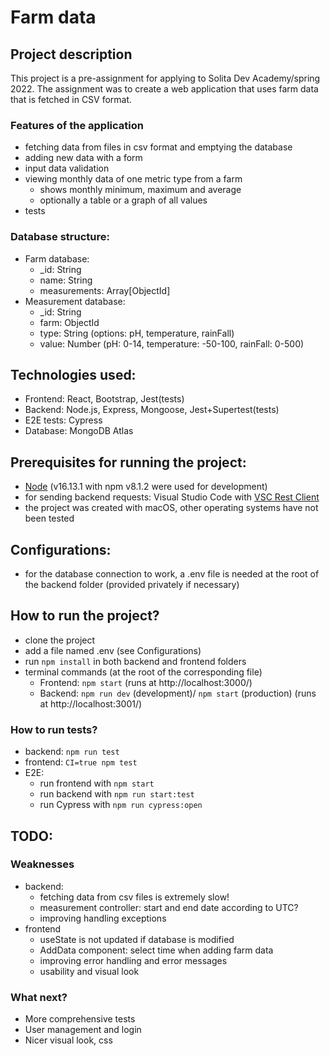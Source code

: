 # Farm data

## Project description

This project is a pre-assignment for applying to Solita Dev Academy/spring 2022. The assignment was to create a web application that uses farm data that is fetched in CSV format.

### Features of the application
- fetching data from files in csv format and emptying the database
- adding new data with a form
- input data validation
- viewing monthly data of one metric type from a farm
  - shows monthly minimum, maximum and average
  - optionally a table or a graph of all values
- tests

### Database structure:
- Farm database:
  - _id: String
  - name: String
  - measurements: Array[ObjectId]
- Measurement database:
  - _id: String
  - farm: ObjectId
  - type: String (options: pH, temperature, rainFall)
  - value: Number (pH: 0-14, temperature: -50-100, rainFall: 0-500)

## Technologies used:
- Frontend: React, Bootstrap, Jest(tests)
- Backend: Node.js, Express, Mongoose, Jest+Supertest(tests)
- E2E tests: Cypress
- Database: MongoDB Atlas

## Prerequisites for running the project:
- [Node](https://nodejs.org/en/download/) (v16.13.1 with npm v8.1.2 were used for development)
- for sending backend requests: Visual Studio Code with [VSC Rest Client](https://marketplace.visualstudio.com/items?itemName=humao.rest-client)
- the project was created with macOS, other operating systems have not been tested


## Configurations:
- for the database connection to work, a .env file is needed at the root of the backend folder (provided privately if necessary)

## How to run the project?
- clone the project
- add a file named .env (see Configurations)
- run `npm install` in both backend and frontend folders
- terminal commands (at the root of the corresponding file)
    - Frontend: `npm start` (runs at http://localhost:3000/)
    - Backend: `npm run dev` (development)/ `npm start` (production) (runs at http://localhost:3001/)

### How to run tests?
- backend: `npm run test`
- frontend: `CI=true npm test`
- E2E:
    - run frontend with `npm start`
    - run backend with `npm run start:test`
    - run Cypress with `npm run cypress:open`

## TODO:
### Weaknesses
- backend: 
    - fetching data from csv files is extremely slow!
    - measurement controller: start and end date according to UTC?
    - improving handling exceptions
- frontend
    - useState is not updated if database is modified
    - AddData component: select time when adding farm data 
    - improving error handling and error messages
    - usability and visual look

### What next?
- More comprehensive tests
- User management and login
- Nicer visual look, css

